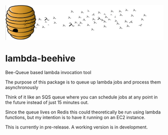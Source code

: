 <a name="top"></a>
![lambda-beehive logo](https://github.com/rifflock/lambda-beehive/blob/master/lambda-beehive.png)

# lambda-beehive
Bee-Queue based lambda invocation tool

The purpose of this package is to queue up lambda jobs and process them asynchronously

Think of it like an SQS queue where you can schedule jobs at any point in the future instead of just 15 minutes out.

Since the queue lives on Redis this could theoretically be run using lambda functions, but my intention is to have it running on an EC2 instance.

This is currently in pre-release. A working version is in development.